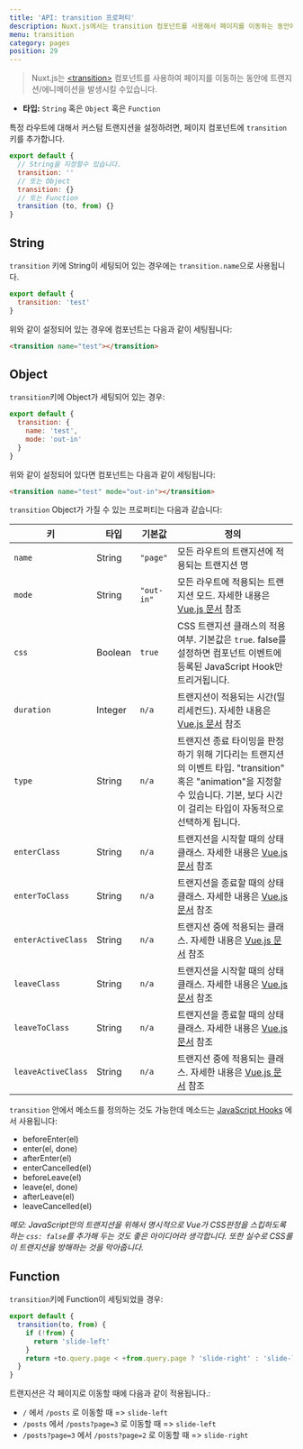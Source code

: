 ```yaml
---
title: 'API: transition 프로퍼티'
description: Nuxt.js에서는 transition 컴포넌트를 사용해서 페이지를 이동하는 동안에 트랜지션/애니메이션을 발생시킬 수 있습니다.
menu: transition
category: pages
position: 29
---
```


> Nuxt.js는 [&lt;transition&gt;](http://vuejs.org/v2/guide/transitions.html#Transitioning-Single-Elements-Components) 컴포넌트를 사용하여 페이지를 이동하는 동안에 트랜지션/에니메이션을 발생시킬 수있습니다.

- **타입:** `String` 혹은 `Object` 혹은 `Function`

특정 라우트에 대해서 커스텀 트랜지션을 설정하려면, 페이지 컴포넌트에 `transition` 키를 추가합니다.

```js
export default {
  // String을 지정할수 있습니다.
  transition: ''
  // 또는 Object
  transition: {}
  // 또는 Function
  transition (to, from) {}
}
```

## String

`transition` 키에 String이 세팅되어 있는 경우에는 `transition.name`으로 사용됩니다.

```js
export default {
  transition: 'test'
}
```

위와 같이 설정되어 있는 경우에 컴포넌트는 다음과 같이 세팅됩니다:

```html
<transition name="test"></transition>
```

## Object

`transition`키에 Object가 세팅되어 있는 경우:

```js
export default {
  transition: {
    name: 'test',
    mode: 'out-in'
  }
}
```

위와 같이 설정되어 있다면 컴포넌트는 다음과 같이 세팅됩니다:

```html
<transition name="test" mode="out-in"></transition>
```

`transition` Object가 가질 수 있는 프로퍼티는 다음과 같습니다:

| 키                 | 타입    | 기본값     | 정의                                                                                                                                                                                  |
| ------------------ | ------- | ---------- | ------------------------------------------------------------------------------------------------------------------------------------------------------------------------------------- |
| `name`             | String  | `"page"`   | 모든 라우트의 트랜지션에 적용되는 트랜지션 명                                                                                                                                         |
| `mode`             | String  | `"out-in"` | 모든 라우트에 적용되는 트랜지션 모드. 자세한 내용은 [Vue.js 문서](http://vuejs.org/v2/guide/transitions.html#Transition-Modes) 참조                                                   |
| `css`              | Boolean | `true`     | CSS 트랜지션 클래스의 적용 여부. 기본값은 `true`. false를 설정하면 컴포넌트 이벤트에 등록된 JavaScript Hook만 트리거됩니다.                                                           |
| `duration`         | Integer | `n/a`      | 트랜지션이 적용되는 시간(밀리세컨드). 자세한 내용은 [Vue.js 문서](https://vuejs.org/v2/guide/transitions.html#Explicit-Transition-Durations) 참조                                     |
| `type`             | String  | `n/a`      | 트랜지션 종료 타이밍을 판정하기 위해 기다리는 트랜지션의 이벤트 타입. "transition" 혹은 "animation"을 지정할 수 있습니다. 기본, 보다 시간이 걸리는 타입이 자동적으로 선택하게 됩니다. |
| `enterClass`       | String  | `n/a`      | 트랜지션을 시작할 때의 상태 클래스. 자세한 내용은 [Vue.js 문서](https://vuejs.org/v2/guide/transitions.html#Custom-Transition-Classes) 참조                                           |
| `enterToClass`     | String  | `n/a`      | 트랜지션을 종료할 때의 상태 클래스. 자세한 내용은 [Vue.js 문서](https://vuejs.org/v2/guide/transitions.html#Custom-Transition-Classes) 참조                                           |
| `enterActiveClass` | String  | `n/a`      | 트랜지션 중에 적용되는 클래스. 자세한 내용은 [Vue.js 문서](https://vuejs.org/v2/guide/transitions.html#Custom-Transition-Classes) 참조                                                |
| `leaveClass`       | String  | `n/a`      | 트랜지션을 시작할 때의 상태 클래스. 자세한 내용은 [Vue.js 문서](https://vuejs.org/v2/guide/transitions.html#Custom-Transition-Classes) 참조                                           |
| `leaveToClass`     | String  | `n/a`      | 트랜지션을 종료할 때의 상태 클래스. 자세한 내용은 [Vue.js 문서](https://vuejs.org/v2/guide/transitions.html#Custom-Transition-Classes) 참조                                           |
| `leaveActiveClass` | String  | `n/a`      | 트랜지션 중에 적용되는 클래스. 자세한 내용은 [Vue.js 문서](https://vuejs.org/v2/guide/transitions.html#Custom-Transition-Classes) 참조                                                |

`transition` 안에서 메소드를 정의하는 것도 가능한데 메소드는 [JavaScript Hooks](https://vuejs.org/v2/guide/transitions.html#JavaScript-Hooks) 에서 사용됩니다:

- beforeEnter(el)
- enter(el, done)
- afterEnter(el)
- enterCancelled(el)
- beforeLeave(el)
- leave(el, done)
- afterLeave(el)
- leaveCancelled(el)

_메모: JavaScript만의 트랜지션을 위해서 명시적으로 Vue가 CSS판정을 스킵하도록 하는 `css: false`를 추가해 두는 것도 좋은 아이디어라 생각합니다. 또한 실수로 CSS룰이 트랜지션을 방해하는 것을 막아줍니다._

## Function

`transition`키에 Function이 세팅되었을 경우:

```js
export default {
  transition(to, from) {
    if (!from) {
      return 'slide-left'
    }
    return +to.query.page < +from.query.page ? 'slide-right' : 'slide-left'
  }
}
```

트랜지션은 각 페이지로 이동할 때에 다음과 같이 적용됩니다.:

- `/` 에서 `/posts` 로 이동할 때 => `slide-left`
- `/posts` 에서 `/posts?page=3` 로 이동할 때 => `slide-left`
- `/posts?page=3` 에서 `/posts?page=2` 로 이동할 때 => `slide-right`
